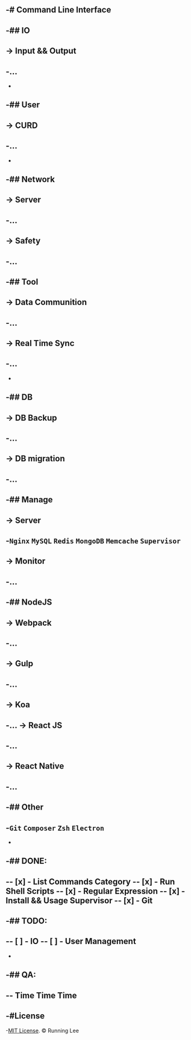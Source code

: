 -#  Command Line Interface
 -
 -## IO
 -
 -> Input && Output
 -
 -...
 -
 -
 -## User
 -
 -> CURD
 -
 -...
 -
 -
 -## Network
 -
 -> Server
 -
 -...
 -
 -> Safety
 -
 -...
 -
 -## Tool
 -
 -> Data Communition
 -
 -...
 -
 -> Real Time Sync
 -
 -...
 -
 -
 -## DB
 -
 -> DB Backup
 -
 -...
 -
 -> DB migration
 -
 -...
 -
 -## Manage
 -
 -> Server
 -
 -`Nginx` `MySQL` `Redis` `MongoDB` `Memcache` `Supervisor`
 -
 -> Monitor
 -
 -...
 -
 -## NodeJS
 -
 -> Webpack
 -
 -...
 -
 -> Gulp
 -
 -...
 -
 -> Koa
 -
 -...
 -> React JS
 -
 -...
 -
 -> React Native
 -
 -...
 -
 -## Other
 -
 -`Git` `Composer` `Zsh` `Electron`
 -
 -
 -## DONE:
 -
 -- [x] - List Commands Category
 -- [x] - Run Shell Scripts
 -- [x] - Regular Expression
 -- [x] - Install && Usage Supervisor
 -- [x] - Git
 -
 -## TODO:
 -
 -- [ ] - IO
 -- [ ] - User Management
 -
 -
 -## QA:
 -
 -- Time Time Time
 -
 -#License
 -
 -[MIT License](https://opensource.org/licenses/mit-license.html). © Running Lee